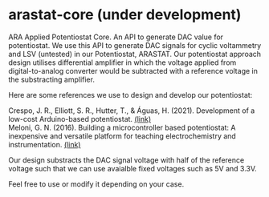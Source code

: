 # arastat-core (under development)
ARA Applied Potentiostat Core. An API to generate DAC value for potentiostat. We use this API to generate DAC signals for cyclic voltammetry and LSV (untested) in our Potentiostat, ARASTAT. Our potentiostat approach design utilises differential amplifier in which the voltage applied from digital-to-analog converter would be subtracted with a reference voltage in the substracting amplifier.

Here are some references we use to design and develop our potentiostat:

Crespo, J. R., Elliott, S. R., Hutter, T., & Águas, H. (2021). Development of a low-cost Arduino-based potentiostat. <a href=https://repositories.lib.utexas.edu/server/api/core/bitstreams/3e70ae06-19ce-4752-a574-c1441e6bb971/content>(link)</a><br>
Meloni, G. N. (2016). Building a microcontroller based potentiostat: A inexpensive and versatile platform for teaching electrochemistry and instrumentation. <a href=https://pubs.acs.org/doi/10.1021/acs.jchemed.5b00961>(link)</a>

Our design substracts the DAC signal voltage with half of the reference voltage such that we can use avaialble fixed voltages such as 5V and 3.3V. 

Feel free to use or modify it depending on your case.
